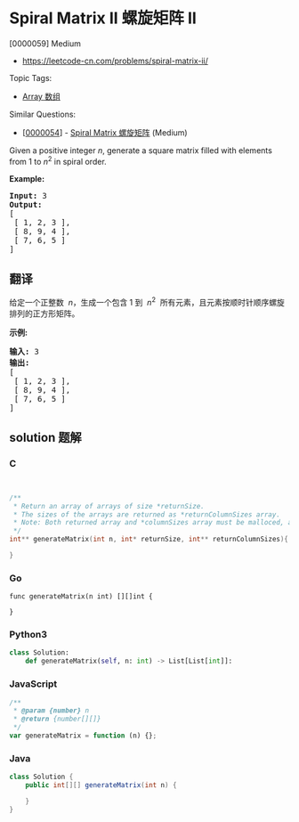 # Spiral Matrix II 螺旋矩阵 II

[0000059] Medium

- https://leetcode-cn.com/problems/spiral-matrix-ii/

Topic Tags:

- [Array 数组](https://leetcode-cn.com/tag/array/)

Similar Questions:

- [[0000054](https://leetcode-cn.com/problems/spiral-matrix/)] - [Spiral Matrix 螺旋矩阵](./0000054.spiral-matrix.md) (Medium)

Given a positive integer _n_, generate a square matrix filled with elements from 1 to _n_<sup>2</sup> in spiral order.

**Example:**

<pre><strong>Input:</strong> 3
<strong>Output:</strong>
[
 [ 1, 2, 3 ],
 [ 8, 9, 4 ],
 [ 7, 6, 5 ]
]
</pre>

## 翻译

给定一个正整数  *n*，生成一个包含 1 到  *n*<sup>2</sup>  所有元素，且元素按顺时针顺序螺旋排列的正方形矩阵。

**示例:**

<pre><strong>输入:</strong> 3
<strong>输出:</strong>
[
 [ 1, 2, 3 ],
 [ 8, 9, 4 ],
 [ 7, 6, 5 ]
]</pre>

## solution 题解

### C

```c


/**
 * Return an array of arrays of size *returnSize.
 * The sizes of the arrays are returned as *returnColumnSizes array.
 * Note: Both returned array and *columnSizes array must be malloced, assume caller calls free().
 */
int** generateMatrix(int n, int* returnSize, int** returnColumnSizes){

}
```

### Go

```golang
func generateMatrix(n int) [][]int {

}
```

### Python3

```python
class Solution:
    def generateMatrix(self, n: int) -> List[List[int]]:
```

### JavaScript

```javascript
/**
 * @param {number} n
 * @return {number[][]}
 */
var generateMatrix = function (n) {};
```

### Java

```java
class Solution {
    public int[][] generateMatrix(int n) {

    }
}
```
